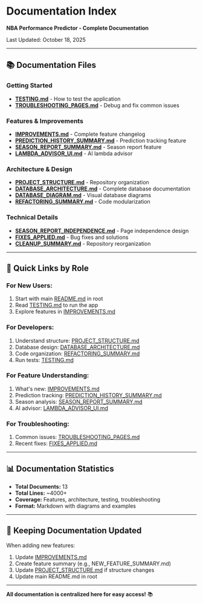 # Documentation Index

**NBA Performance Predictor - Complete Documentation**

Last Updated: October 18, 2025

---

## 📚 Documentation Files

### **Getting Started**
- **[TESTING.md](TESTING.md)** - How to test the application
- **[TROUBLESHOOTING_PAGES.md](TROUBLESHOOTING_PAGES.md)** - Debug and fix common issues

### **Features & Improvements**
- **[IMPROVEMENTS.md](IMPROVEMENTS.md)** - Complete feature changelog
- **[PREDICTION_HISTORY_SUMMARY.md](PREDICTION_HISTORY_SUMMARY.md)** - Prediction tracking feature
- **[SEASON_REPORT_SUMMARY.md](SEASON_REPORT_SUMMARY.md)** - Season report feature
- **[LAMBDA_ADVISOR_UI.md](LAMBDA_ADVISOR_UI.md)** - AI lambda advisor

### **Architecture & Design**
- **[PROJECT_STRUCTURE.md](PROJECT_STRUCTURE.md)** - Repository organization
- **[DATABASE_ARCHITECTURE.md](DATABASE_ARCHITECTURE.md)** - Complete database documentation
- **[DATABASE_DIAGRAM.md](DATABASE_DIAGRAM.md)** - Visual database diagrams
- **[REFACTORING_SUMMARY.md](REFACTORING_SUMMARY.md)** - Code modularization

### **Technical Details**
- **[SEASON_REPORT_INDEPENDENCE.md](SEASON_REPORT_INDEPENDENCE.md)** - Page independence design
- **[FIXES_APPLIED.md](FIXES_APPLIED.md)** - Bug fixes and solutions
- **[CLEANUP_SUMMARY.md](CLEANUP_SUMMARY.md)** - Repository reorganization

---

## 🎯 Quick Links by Role

### **For New Users:**
1. Start with main [README.md](../README.md) in root
2. Read [TESTING.md](TESTING.md) to run the app
3. Explore features in [IMPROVEMENTS.md](IMPROVEMENTS.md)

### **For Developers:**
1. Understand structure: [PROJECT_STRUCTURE.md](PROJECT_STRUCTURE.md)
2. Database design: [DATABASE_ARCHITECTURE.md](DATABASE_ARCHITECTURE.md)
3. Code organization: [REFACTORING_SUMMARY.md](REFACTORING_SUMMARY.md)
4. Run tests: [TESTING.md](TESTING.md)

### **For Feature Understanding:**
1. What's new: [IMPROVEMENTS.md](IMPROVEMENTS.md)
2. Prediction tracking: [PREDICTION_HISTORY_SUMMARY.md](PREDICTION_HISTORY_SUMMARY.md)
3. Season analysis: [SEASON_REPORT_SUMMARY.md](SEASON_REPORT_SUMMARY.md)
4. AI advisor: [LAMBDA_ADVISOR_UI.md](LAMBDA_ADVISOR_UI.md)

### **For Troubleshooting:**
1. Common issues: [TROUBLESHOOTING_PAGES.md](TROUBLESHOOTING_PAGES.md)
2. Recent fixes: [FIXES_APPLIED.md](FIXES_APPLIED.md)

---

## 📊 Documentation Statistics

- **Total Documents:** 13
- **Total Lines:** ~4000+
- **Coverage:** Features, architecture, testing, troubleshooting
- **Format:** Markdown with diagrams and examples

---

## 🔄 Keeping Documentation Updated

When adding new features:
1. Update [IMPROVEMENTS.md](IMPROVEMENTS.md)
2. Create feature summary (e.g., NEW_FEATURE_SUMMARY.md)
3. Update [PROJECT_STRUCTURE.md](PROJECT_STRUCTURE.md) if structure changes
4. Update main README.md in root

---

**All documentation is centralized here for easy access!** 📚


